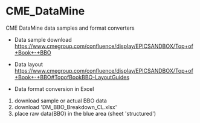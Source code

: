 # CME_DataMine
CME DataMine data samples and format converters

- Data sample download
https://www.cmegroup.com/confluence/display/EPICSANDBOX/Top+of+Book+-+BBO

- Data layout
https://www.cmegroup.com/confluence/display/EPICSANDBOX/Top+of+Book+-+BBO#TopofBookBBO-LayoutGuides

- Data format conversion in Excel
 1. download sample or actual BBO data
 2. download 'DM_BBO_Breakdown_CL.xlsx'
 3. place raw data(BBO) in the blue area (sheet 'structured')


 

